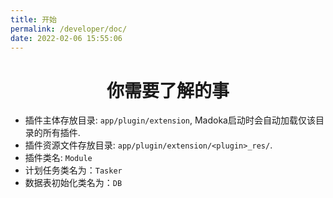 ```yaml
---
title: 开始
permalink: /developer/doc/
date: 2022-02-06 15:55:06
---
```


<div align="center">

# 你需要了解的事

</div>

- 插件主体存放目录: `app/plugin/extension`, Madoka启动时会自动加载仅该目录的所有插件.
- 插件资源文件存放目录: `app/plugin/extension/<plugin>_res/`.
- 插件类名: `Module`
- 计划任务类名为：`Tasker`
- 数据表初始化类名为：`DB`

